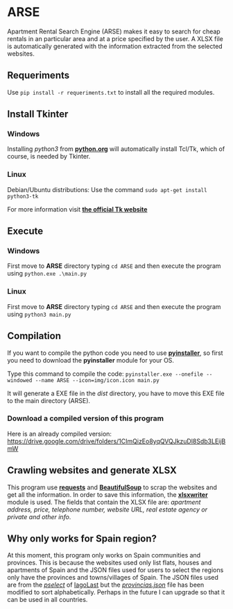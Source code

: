 # ARSE
Apartment Rental Search Engine (ARSE) makes it easy to search for cheap rentals in an particular area and at a price specified by the user. A XLSX file is automatically generated with the information extracted from the selected websites.

## Requeriments
Use `pip install -r requeriments.txt` to install all the required modules.


## Install Tkinter
### Windows
Installing _python3_ from **[python.org](https://www.python.org/)** will automatically install Tcl/Tk, which of course, is needed by Tkinter.

### Linux
Debian/Ubuntu distributions:
Use the command `sudo apt-get install python3-tk`

For more information visit **[the official Tk website](https://tkdocs.com/tutorial/install.html)**

## Execute
### Windows
First move to **ARSE** directory typing `cd ARSE` and then execute the program using `python.exe .\main.py`

### Linux
First move to **ARSE** directory typing `cd ARSE` and then execute the program using `python3 main.py`

## Compilation
If you want to compile the python code you need to use **[pyinstaller](https://www.pyinstaller.org/)**, so first you need to download the **pyinstaller** module for your OS.

Type this command to compile the code: `pyinstaller.exe --onefile --windowed --name ARSE --icon=img/icon.icon main.py`

It will generate a EXE file in the _dist_ directory, you have to move this EXE file to the main directory (ARSE).

### Download a compiled version of this program
Here is an already compiled version: https://drive.google.com/drive/folders/1CImQizEo8yqQVQJkzuDl8Sdb3LEijBmW

## Crawling websites and generate XLSX
This program use **[requests](https://docs.python-requests.org/en/master/)** and **[BeautifulSoup](https://www.crummy.com/software/BeautifulSoup/bs4/doc/)** to scrap the websites and get all the information. In order to save this information, the **[xlsxwriter](https://xlsxwriter.readthedocs.io/)** module is used. The fields that contain the XLSX file are: _apartment address, price, telephone number, website URL, real estate agency or private and other info_.
<!--- (I recommend reading this [article](https://www.blog.datahut.co/post/is-web-scraping-legal) on the legality of web crawling) -->


## Why only works for Spain region?
At this moment, this program only works on Spain communities and provinces. This is because the websites used only list flats, houses and apartments of Spain and the JSON files used for users to select the regions only have the provinces and towns/villages of Spain. The JSON files used are from the _[pselect](https://github.com/IagoLast/pselect)_ of [IagoLast](https://github.com/IagoLast) but the _[provincias.json](https://github.com/alb3rtov/ARSE/blob/main/data/provincias.json)_ file has been modified to sort alphabetically. Perhaps in the future I can upgrade so that it can be used in all countries.
